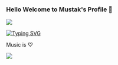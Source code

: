 
<div class="hero">
    <h3>Hello Welcome to Mustak's Profile 👋</h3>
</div>

<!-- <div class="logos">
    <p><a href="https://www.linkedin.com/in/mustbemustak/" title="LinkedIn"><img src="https://img.shields.io/badge/LinkedIn-0077B5?style=for-the-badge&amp;logo=linkedin&amp;logoColor=white" alt="Markdown Logo"></a> 
<a href="https://soundcloud.com/sky9nine"><img src="https://img.shields.io/badge/SoundCloud-FF3300?style=for-the-badge&amp;logo=soundcloud&amp;logoColor=white" alt="Markdown Logo"></a></p>
</div> -->
<div class=cat>
    <img src="https://thumbs.gfycat.com/FearfulThickHarborseal-max-1mb.gif">
</div>

<a href="https://git.io/typing-svg"><img src="https://readme-typing-svg.demolab.com?font=Fira+Code&pause=1000&color=F7F7F7&center=true&vCenter=true&width=435&lines=Hello+Guys+!+I+am+Mustak;I+am+a+Music+Producer;With+over+100k+Streams+in+spotify;I'm+also+interested+in+front-end+dev;I+enjoy+3D+modelling+as+well" alt="Typing SVG" /></a>

Music is ♡
<p >
    <img src="https://spotify-recently-played-readme.vercel.app/api?user=31o27432rmwtps6w6w7r4h2rsjou">
</p>



